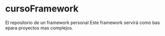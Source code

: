 # cursoFramework
El repositorio de un framework personal
Este framework servirá como bas epara proyectos mas complejos.
